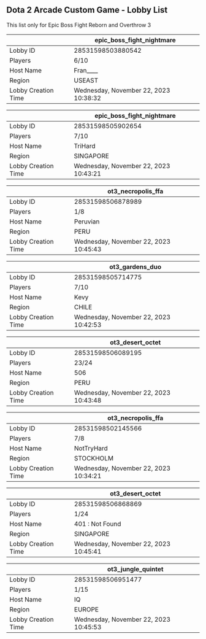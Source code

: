 ## Dota 2 Arcade Custom Game - Lobby List

This list only for Epic Boss Fight Reborn and Overthrow 3

|  | epic_boss_fight_nightmare |
| ------ | ------ |
| Lobby ID | 28531598503880542 |
| Players | 6/10 |
| Host Name | Fran____ |
| Region | USEAST |
| Lobby Creation Time | Wednesday, November 22, 2023 10:38:32 |


|  | epic_boss_fight_nightmare |
| ------ | ------ |
| Lobby ID | 28531598505902654 |
| Players | 7/10 |
| Host Name | TriHard |
| Region | SINGAPORE |
| Lobby Creation Time | Wednesday, November 22, 2023 10:43:21 |


|  | ot3_necropolis_ffa |
| ------ | ------ |
| Lobby ID | 28531598506878989 |
| Players | 1/8 |
| Host Name | Peruvian |
| Region | PERU |
| Lobby Creation Time | Wednesday, November 22, 2023 10:45:43 |


|  | ot3_gardens_duo |
| ------ | ------ |
| Lobby ID | 28531598505714775 |
| Players | 7/10 |
| Host Name | Kevy |
| Region | CHILE |
| Lobby Creation Time | Wednesday, November 22, 2023 10:42:53 |


|  | ot3_desert_octet |
| ------ | ------ |
| Lobby ID | 28531598506089195 |
| Players | 23/24 |
| Host Name | 506 |
| Region | PERU |
| Lobby Creation Time | Wednesday, November 22, 2023 10:43:48 |


|  | ot3_necropolis_ffa |
| ------ | ------ |
| Lobby ID | 28531598502145566 |
| Players | 7/8 |
| Host Name | NotTryHard |
| Region | STOCKHOLM |
| Lobby Creation Time | Wednesday, November 22, 2023 10:34:21 |


|  | ot3_desert_octet |
| ------ | ------ |
| Lobby ID | 28531598506868869 |
| Players | 1/24 |
| Host Name | 401 : Not Found |
| Region | SINGAPORE |
| Lobby Creation Time | Wednesday, November 22, 2023 10:45:41 |


|  | ot3_jungle_quintet |
| ------ | ------ |
| Lobby ID | 28531598506951477 |
| Players | 1/15 |
| Host Name | IQ |
| Region | EUROPE |
| Lobby Creation Time | Wednesday, November 22, 2023 10:45:53 |


